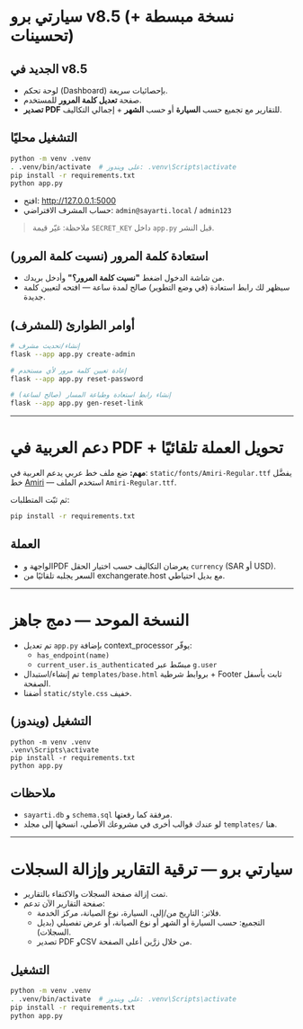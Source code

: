 # سيارتي برو v8.5 (نسخة مبسطة + تحسينات)

## الجديد في v8.5
- لوحة تحكم (Dashboard) بإحصائيات سريعة.
- صفحة **تعديل كلمة المرور** للمستخدم.
- **تصدير PDF** للتقارير مع تجميع حسب **السيارة** أو حسب **الشهر** + إجمالي التكاليف.

## التشغيل محليًا
```bash
python -m venv .venv
. .venv/bin/activate  # على ويندوز: .venv\Scripts\activate
pip install -r requirements.txt
python app.py
```
- افتح: http://127.0.0.1:5000
- حساب المشرف الافتراضي: `admin@sayarti.local` / `admin123`

> ملاحظة: غيّر قيمة `SECRET_KEY` داخل `app.py` قبل النشر.


## استعادة كلمة المرور (نسيت كلمة المرور)
- من شاشة الدخول اضغط **"نسيت كلمة المرور؟"** وأدخل بريدك.
- سيظهر لك رابط استعادة (في وضع التطوير) صالح لمدة ساعة — افتحه لتعيين كلمة جديدة.

## أوامر الطوارئ (للمشرف)
```bash
# إنشاء/تحديث مشرف
flask --app app.py create-admin

# إعادة تعيين كلمة مرور لأي مستخدم
flask --app app.py reset-password

# إنشاء رابط استعادة وطباعة المسار (صالح لساعة)
flask --app app.py gen-reset-link
```


---


# دعم العربية في PDF + تحويل العملة تلقائيًا

**مهم:** ضع ملف خط عربي يدعم العربية في:
`static/fonts/Amiri-Regular.ttf`
يفضَّل خط [Amiri](https://github.com/alif-type/amiri) — استخدم الملف `Amiri-Regular.ttf`.

ثم ثبّت المتطلبات:
```bash
pip install -r requirements.txt
```

## العملة
- الواجهة وPDF يعرضان التكاليف حسب اختيار الحقل `currency` (SAR أو USD).
- السعر يجلبه تلقائيًا من exchangerate.host مع بديل احتياطي.


---


# النسخة الموحد — دمج جاهز
- تم تعديل `app.py` بإضافة context_processor يوفّر:
  - `has_endpoint(name)`
  - `current_user.is_authenticated` مبسّط عبر `g.user`
- تم إنشاء/استبدال `templates/base.html` بروابط شرطية + Footer ثابت بأسفل الصفحة.
- أضفنا `static/style.css` خفيف.

## التشغيل (ويندوز)
```
python -m venv .venv
.venv\Scripts\activate
pip install -r requirements.txt
python app.py
```

## ملاحظات
- `sayarti.db` و `schema.sql` مرفقة كما رفعتها.
- لو عندك قوالب أخرى في مشروعك الأصلي، انسخها إلى مجلد `templates/` هنا.


---

# سيارتي برو — ترقية التقارير وإزالة السجلات

- تمت إزالة صفحة السجلات والاكتفاء بالتقارير.
- صفحة التقارير الآن تدعم:
  - فلاتر: التاريخ من/إلى، السيارة، نوع الصيانة، مركز الخدمة.
  - التجميع: حسب السيارة أو الشهر أو نوع الصيانة، أو عرض تفصيلي (بديل السجلات).
  - تصدير PDF وCSV من خلال زرَّين أعلى الصفحة.

## التشغيل
```bash
python -m venv .venv
. .venv/bin/activate  # على ويندوز: .venv\Scripts\activate
pip install -r requirements.txt
python app.py
```
